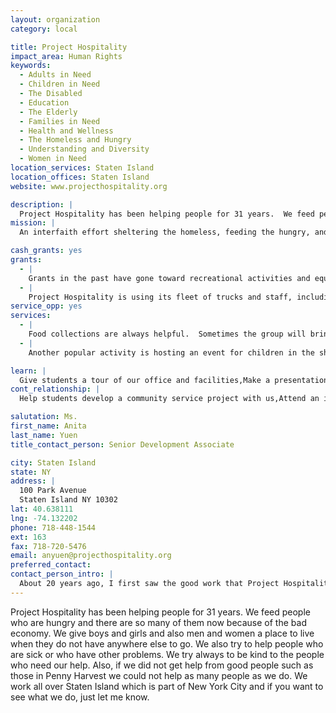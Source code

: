 ```yaml
---
layout: organization
category: local

title: Project Hospitality
impact_area: Human Rights
keywords: 
  - Adults in Need
  - Children in Need
  - The Disabled
  - Education
  - The Elderly
  - Families in Need
  - Health and Wellness
  - The Homeless and Hungry
  - Understanding and Diversity
  - Women in Need
location_services: Staten Island
location_offices: Staten Island
website: www.projecthospitality.org

description: |
  Project Hospitality has been helping people for 31 years.  We feed people who are hungry and there are so many of them now because of the bad economy.  We give boys and girls and also men and women a place to live when they do not have anywhere else to go.  We also try to help people who are sick or who have other problems.  We try always to be kind to the people who need our help.  Also, if we did not get help from good people such as those in Penny Harvest we could not help as many people as we do.  We work all over Staten Island which is part of New York City and if you want to see what we do, just let me know.
mission: |
  An interfaith effort sheltering the homeless, feeding the hungry, and caring for people with AIDS.

cash_grants: yes
grants: 
  - |
    Grants in the past have gone toward recreational activities and equipment at our family shelter, educational and arts & crafts supplies, meals at our soup kitchen, food items for the food pantry, and general support.
  - |
    Project Hospitality is using its fleet of trucks and staff, including our Mobile Food Pantry, to distribute non-perishable food, blankets, personal hygiene products, and other essentials throughout the island to those who have been adversely affected by Super storm Sandy.  We have distributed gift cards, coordinated clothing drives, and a free store out of the city’s Restoration Center. Through our soup kitchens and food pantries, including our mobile food pantry, we served a total of 242,300 meals during the month of November 2012, immediately following Hurricane Sandy. We continue to provide assistance to Staten  Islanders that were impacted by the storm.
service_opp: yes
services: 
  - |
    Food collections are always helpful.  Sometimes the group will bring the food to the pantry and help sort the items for shelving.  We do a presentation about the food pantry.
  - |
    Another popular activity is hosting an event for children in the shelter.  Others have made decorations for the shelter or soup kitchen.

learn: |
  Give students a tour of our office and facilities,Make a presentation about our organization,Speak over the phone about our work
cont_relationship: |
  Help students develop a community service project with us,Attend an in-school Check Award Assembly if we receive a grant,Help students tell local newspapers and media about their grant and/or project with us

salutation: Ms.
first_name: Anita
last_name: Yuen
title_contact_person: Senior Development Associate

city: Staten Island
state: NY
address: |
  100 Park Avenue  
  Staten Island NY 10302
lat: 40.638111
lng: -74.132202
phone: 718-448-1544
ext: 163
fax: 718-720-5476
email: anyuen@projecthospitality.org
preferred_contact: 
contact_person_intro: |
  About 20 years ago, I first saw the good work that Project Hospitality does helping people.  I started working all the time with Project Hospitality 20 years ago.  Every day when I come to work I see wonderful things being done to help others – feeding people, giving people a place to live, and especially being kind to people who may not have many friends or others to help them.  I try to get others to help us so we can do even more things for people who need help.  Thanks so much for thinking about helping us.  I hope you will.   I have worked with several Common Cents schools iin recent years.  I think Common Cents is a great idea!
---
```

Project Hospitality has been helping people for 31 years.  We feed people who are hungry and there are so many of them now because of the bad economy.  We give boys and girls and also men and women a place to live when they do not have anywhere else to go.  We also try to help people who are sick or who have other problems.  We try always to be kind to the people who need our help.  Also, if we did not get help from good people such as those in Penny Harvest we could not help as many people as we do.  We work all over Staten Island which is part of New York City and if you want to see what we do, just let me know.